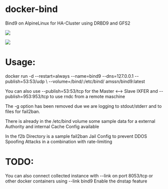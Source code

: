# docker-bind
Bind9 on AlpineLinux for HA-Cluster using DRBD9 and GFS2

[![](https://images.microbadger.com/badges/image/amssn/bind9.svg)](https://microbadger.com/images/amssn/bind9 "Get your own image badge on microbadger.com")

[![](https://images.microbadger.com/badges/version/amssn/bind9.svg)](https://microbadger.com/images/amssn/bind9 "Get your own version badge on microbadger.com")

# Usage:
docker run -d --restart=always --name=bind9 --dns=127.0.0.1 --publish=53:53/udp \ 
--volume=<to-your-bind-direcotry>/bind/:/etc/bind/ amssn/bind9:latest

You can also use --publish=53:53/tcp for the Master <--> Slave IXFER and --publish=953:953/tcp to use rndc from a remote maschine

The -g option has been removed due we are logging to stdout/stderr and to files for fail2ban.

There is already in the /etc/bind volume some sample data for a external Authority and internal Cache Config available

In the f2b Directory is a sample fail2ban Jail Config to prevent DDOS Spoofing Attacks in a combination with rate-limiting

# TODO:
You can also connect collected instance with --link on port 8053/tcp or other docker containers using --link bind9
Enable the dnstap feature
